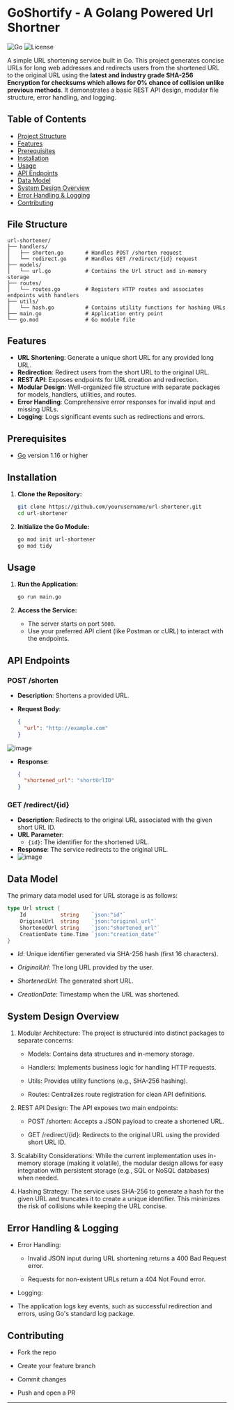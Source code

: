 # GoShortify - A Golang Powered Url Shortner

![Go](https://img.shields.io/badge/Go-1.20%2B-00ADD8?logo=go&logoColor=white) 
![License](https://img.shields.io/badge/License-MIT-blue) 

A simple URL shortening service built in Go. This project generates concise URLs for long web addresses and redirects users from the shortened URL to the original URL using the **latest and industry grade SHA-256 Encryption for checksums which allows for 0% chance of collision unlike previous methods**. It demonstrates a basic REST API design, modular file structure, error handling, and logging.

## Table of Contents
- [Project Structure](#project-structure)
- [Features](#Features)
- [Prerequisites](#prerequisites)
- [Installation](#installation)
- [Usage](#usage)
- [API Endpoints](#api-endpoints)
- [Data Model](#data-model)
- [System Design Overview](#system-design-overview)
- [Error Handling & Logging](#error-handling--logging)
- [Contributing](#contributing)


## File Structure
```
url-shortener/
├── handlers/
│   ├── shorten.go       # Handles POST /shorten request
│   └── redirect.go      # Handles GET /redirect/{id} request
├── models/
│   └── url.go           # Contains the Url struct and in-memory storage
├── routes/
│   └── routes.go        # Registers HTTP routes and associates endpoints with handlers
├── utils/
│   └── hash.go          # Contains utility functions for hashing URLs
├── main.go              # Application entry point
└── go.mod               # Go module file
```


## Features

- **URL Shortening**: Generate a unique short URL for any provided long URL.
- **Redirection**: Redirect users from the short URL to the original URL.
- **REST API**: Exposes endpoints for URL creation and redirection.
- **Modular Design**: Well-organized file structure with separate packages for models, handlers, utilities, and routes.
- **Error Handling**: Comprehensive error responses for invalid input and missing URLs.
- **Logging**: Logs significant events such as redirections and errors.

## Prerequisites

- [Go](https://golang.org/dl/) version 1.16 or higher

## Installation

1. **Clone the Repository:**

    ```sh
    git clone https://github.com/yourusername/url-shortener.git
    cd url-shortener
    ```

2. **Initialize the Go Module:**

    ```sh
    go mod init url-shortener
    go mod tidy
    ```

## Usage

1. **Run the Application:**

    ```sh
    go run main.go
    ```

2. **Access the Service:**
   - The server starts on port `5000`.
   - Use your preferred API client (like Postman or cURL) to interact with the endpoints.

## API Endpoints

### POST /shorten

- **Description**: Shortens a provided URL.
- **Request Body**:

    ```json
    {
      "url": "http://example.com"
    }
    ```
![image](https://github.com/user-attachments/assets/e7142f03-f7db-42da-9a6f-b22482d68590)

- **Response**:

    ```json
    {
      "shortened_url": "shortUrlID"
    }
    ```

### GET /redirect/{id}

- **Description**: Redirects to the original URL associated with the given short URL ID.
- **URL Parameter**:
  - `{id}`: The identifier for the shortened URL.
- **Response**: The service redirects to the original URL.
- ![image](https://github.com/user-attachments/assets/5f20e2c4-5113-46c8-bc35-7fa16418151b)


## Data Model

The primary data model used for URL storage is as follows:

```go
type Url struct {
    Id           string    `json:"id"`
    OriginalUrl  string    `json:"original_url"`
    ShortenedUrl string    `json:"shortened_url"`
    CreationDate time.Time `json:"creation_date"`
}
```
- *Id*: Unique identifier generated via SHA-256 hash (first 16 characters).

- *OriginalUrl*: The long URL provided by the user.

- *ShortenedUrl*: The generated short URL.

- *CreationDate*: Timestamp when the URL was shortened.

## System Design Overview

1. Modular Architecture:
  The project is structured into distinct packages to separate concerns:
  
    - Models: Contains data structures and in-memory storage.
    
    - Handlers: Implements business logic for handling HTTP requests.
    
    - Utils: Provides utility functions (e.g., SHA-256 hashing).
    
    - Routes: Centralizes route registration for clean API definitions.

2. REST API Design:
  The API exposes two main endpoints:
  
    - POST /shorten: Accepts a JSON payload to create a shortened URL.
    
    - GET /redirect/{id}: Redirects to the original URL using the provided short URL ID.

3. Scalability Considerations:
  While the current implementation uses in-memory storage (making it volatile), the modular design allows for easy integration with persistent storage (e.g., SQL or NoSQL databases) when needed.

4. Hashing Strategy:
  The service uses SHA-256 to generate a hash for the given URL and truncates it to create a unique identifier. This minimizes the risk of collisions while keeping the URL concise.

## Error Handling & Logging
- Error Handling:

  - Invalid JSON input during URL shortening returns a 400 Bad Request error.

  - Requests for non-existent URLs return a 404 Not Found error.

- Logging:

 - The application logs key events, such as successful redirection and errors, using Go's standard log package.

## Contributing
- Fork the repo

- Create your feature branch

- Commit changes

- Push and open a PR

---
